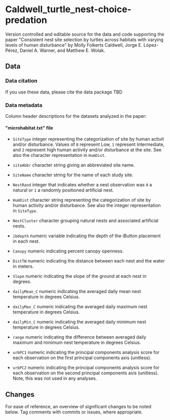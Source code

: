# Caldwell_turtle_nest-choice-predation


Version controlled and editable source for the data and code supporting the paper
"Consistent nest site selection by turtles across habitats with varying levels of human disturbance" by Molly Folkerts Caldwell, Jorge E. López-Pérez, Daniel A. Warner, and Matthew E. Wolak.

## Data

### Data citation

If you use these data, please cite the data package TBD

### Data metadata

Column header descriptions for the datasets analyzed in the paper:

#### "microhabitat.txt" file

  - `SiteType` integer representing the categorization of site by human activit and/or disturbance. Values of `0` represent Low, `1` represent Intermediate, and `2` represent high human activity and/or disturbance at the site. See also the character representation in `HumDist`.
  
  - `siteAbbr` character string giving an abbreviated site name.
  
  - `SiteName` character string for the name of each study site.
  
  - `NestRand` integer that indicates whether a nest observation was `0` a natural or `1` a randomly positioned artificial nest.
  
  - `HumDist` character string representing the categorization of site by human activity and/or disturbance. See also the integer representation in `SiteType`.
  
  - `NestCluster` character grouping natural nests and associated artificial nests.
  
  - `ibdepth` numeric variable indicating the depth of the iButton placement in each nest.
  
  - `Canopy` numeric indicating percent canopy openness.
  
  - `DistTW` numeric indicating the distance between each nest and the water in meters.
  
  - `Slope` numeric indicating the slope of the ground at each nest in degrees.
  
  - `dailyMean_C` numeric indicating the averaged daily mean nest temperature in degrees Celsius.
  
  - `dailyMax_C` numeric indicating the averaged daily maximum nest temperature in degrees Celsius.
  
  - `dailyMin_C` numeric indicating the averaged daily minimum nest temperature in degrees Celsius.
  
  - `range` numeric indicating the difference between averaged daily maximum and minimum nest temperature in degrees Celsius.
  
  - `urbPC1` numeric indicating the principal components analysis score for each observation on the first principal components axis (unitless).   
    
  - `urbPC2` numeric indicating the principal components analysis score for each observation on the second principal components axis (unitless). Note, this was not used in any analyses. 


## Changes
For ease of reference, an overview of significant changes to be noted below. Tag comments with commits or issues, where appropriate.


